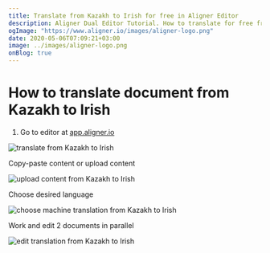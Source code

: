 ```yaml
---
title: Translate from Kazakh to Irish for free in Aligner Editor
description: Aligner Dual Editor Tutorial. How to translate for free from Kazakh to Irish. Aligner is multilingual document management platform. 
ogImage: "https://www.aligner.io/images/aligner-logo.png"
date: 2020-05-06T07:09:21+03:00
image: ../images/aligner-logo.png
onBlog: true
---
```


# How to translate document from Kazakh to Irish

1. Go to editor at [app.aligner.io](https://app.aligner.io "Aligner App web page")

![translate from Kazakh to Irish](../aligner-blank-editor.png "translate from Kazakh to Irish")

Copy-paste content or upload content

![upload content from Kazakh to Irish](../aligner-uploaded-document.png "upload content from Kazakh to Irish")

Choose desired language

![choose machine translation from Kazakh to Irish](../aligner-language-dropdown.png "choose machine translation from Kazakh to Irish")

Work and edit 2 documents in parallel

![edit translation from Kazakh to Irish](../aligner-double-sitded-editor.png "edit translation from Kazakh to Irish")

